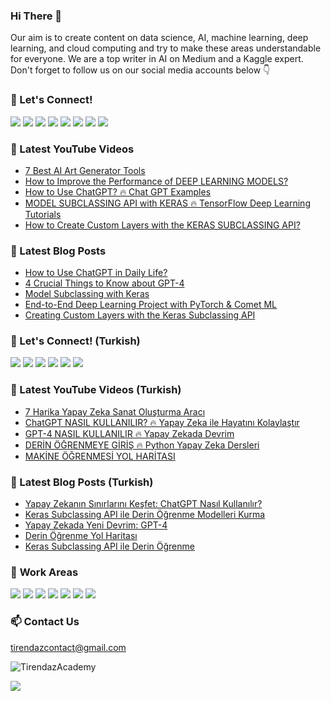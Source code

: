 ### Hi There 👋

Our aim is to create content on data science, AI, machine learning, deep learning, and cloud computing and try to make these areas understandable for everyone. We are a top writer in AI on Medium and a Kaggle expert. Don't forget to follow us on our social media accounts below 👇

### 🔗 Let's Connect!

[![](https://img.shields.io/badge/YouTube-FF0000?style=plastic&logo=youtube&logoColor=white)](https://www.youtube.com/c/TirendazAcademy)
[![](https://img.shields.io/badge/Medium-000000?&style=plastic&logo=medium&logoColor=white)](https://tirendazacademy.medium.com)
[![](https://img.shields.io/badge/Instagram-E4405F?style=plastic&logo=instagram&logoColor=white)](https://www.instagram.com/TirendazAcademy)
[![](https://img.shields.io/badge/Twitter-1DA1F2?&style=plastic&logo=twitter&logoColor=white)](https://www.twitter.com/TirendazAcademy)
[![](https://img.shields.io/badge/TikTok-000000?style=plastic&logo=tiktok&logoColor=white)](https://www.tiktok.com/TirendazAcademy)
[![](https://img.shields.io/badge/LinkedIn-0A66C2?style=plastic&logo=linkedin&logoColor=white)](https://www.linkedin.com/in/tirendaz-academy/)
[![](https://img.shields.io/badge/Kaggle-20BEFF?style=plastic&logo=Kaggle&logoColor=white)](https://www.kaggle.com/TirendazAcademy)
[![](https://img.shields.io/badge/Reddit-FF4500?style=plastic&logo=reddit&logoColor=white)](https://www.reddit.com/user/TirendazAcademy)

<!-- 
[![](https://img.shields.io/badge/Stackoverflow-F58025?style=plastic&logo=stackoverflow&logoColor=white)](https://stackoverflow.com/users/18967083/tirendaz-academy)
[![](https://img.shields.io/badge/Quora-B92B27?&style=plastic&logo=Quora&logoColor=white)](https://www.quora.com/profile/Tirendaz-Academy)
-->

### 📌 Latest YouTube Videos

<!-- YOUTUBE:START -->
- [7 Best AI Art Generator Tools](https://www.youtube.com/watch?v=cM32xaET81k)
- [How to Improve the Performance of DEEP LEARNING MODELS?](https://www.youtube.com/watch?v=PY6F37Q18iA)
- [How to Use ChatGPT? 🔥 Chat GPT Examples](https://www.youtube.com/watch?v=XtPGKvTTlxU)
- [MODEL SUBCLASSING API with KERAS 🔥 TensorFlow Deep Learning Tutorials](https://www.youtube.com/watch?v=8IMei5V-2ok)
- [How to Create Custom Layers with the KERAS SUBCLASSING API?](https://www.youtube.com/watch?v=yJgSGE2-L_o)
<!-- YOUTUBE:END -->

### 🚀 Latest Blog Posts

<!-- BLOG-POST-LIST:START -->
- [How to Use ChatGPT in Daily Life?](https://levelup.gitconnected.com/how-to-use-chatgpt-in-daily-life-4688f7afb930?source=rss-b5cbb779640e------2)
- [4 Crucial Things to Know about GPT-4](https://medium.com/geekculture/an-overview-of-gpt-4-in-4-steps-867bb81b31e3?source=rss-b5cbb779640e------2)
- [Model Subclassing with Keras](https://levelup.gitconnected.com/model-subclassing-with-keras-d2bc3bb38ff5?source=rss-b5cbb779640e------2)
- [End-to-End Deep Learning Project with PyTorch &amp; Comet ML](https://heartbeat.comet.ml/end-to-end-deep-learning-project-with-pytorch-comet-ml-974d22c1cc65?source=rss-b5cbb779640e------2)
- [Creating Custom Layers with the Keras Subclassing API](https://medium.com/mlearning-ai/creating-custom-layers-with-the-keras-subclassing-api-c84f6ee4bdaf?source=rss-b5cbb779640e------2)
<!-- BLOG-POST-LIST:END -->

### 🔗 Let's Connect! (Turkish)

[![](https://img.shields.io/badge/YouTube-FF0000?style=plastic&logo=youtube&logoColor=white)](https://www.youtube.com/c/tirendazakademi)
[![](https://img.shields.io/badge/Medium-000000?&style=plastic&logo=medium&logoColor=white)](https://tirendazakademi.medium.com)
[![](https://img.shields.io/badge/Instagram-E4405F?style=plastic&logo=instagram&logoColor=white)](https://www.instagram.com/AkademiTirendaz)
[![](https://img.shields.io/badge/Twitter-1DA1F2?&style=plastic&logo=twitter&logoColor=white)](https://www.twitter.com/TirendazAkademi)
[![](https://img.shields.io/badge/TikTok-000000?style=plastic&logo=tiktok&logoColor=white)](https://www.tiktok.com/TirendazAkademi)
[![](https://img.shields.io/badge/Udemy-A435F0?style=plastic&logo=udemy&logoColor=white)](https://www.udemy.com/user/tirendaz-akademi-2)

### 📌 Latest YouTube Videos (Turkish)

<!-- YOUTUBETR:START -->
- [7 Harika Yapay Zeka Sanat Oluşturma Aracı](https://www.youtube.com/watch?v=OrHjsNq5fjg)
- [ChatGPT NASIL KULLANILIR? 🔥 Yapay Zeka ile Hayatını Kolaylaştır](https://www.youtube.com/watch?v=Qo2SnxkkaUo)
- [GPT-4 NASIL KULLANILIR 🔥 Yapay Zekada Devrim](https://www.youtube.com/watch?v=ydY5LnlJCQ8)
- [DERİN ÖĞRENMEYE GİRİŞ 🔥 Python Yapay Zeka Dersleri](https://www.youtube.com/watch?v=u-ZqOSrM3Ko)
- [MAKİNE ÖĞRENMESİ YOL HARİTASI](https://www.youtube.com/watch?v=5ryqY50bnrI)
<!-- YOUTUBETR:END -->

### 🚀 Latest Blog Posts (Turkish)
<!-- BLOG-POST-LIST-TR:START -->
- [Yapay Zekanın Sınırlarını Keşfet: ChatGPT Nasıl Kullanılır?](https://tirendazakademi.medium.com/chatgpt-nas%C4%B1l-kullan%C4%B1l%C4%B1r-68ed2971ff?source=rss-e9566c9f34a3------2)
- [Keras Subclassing API ile Derin Öğrenme Modelleri Kurma](https://tirendazakademi.medium.com/keras-subclassing-api-ile-derin-%C3%B6%C4%9Frenme-modelleri-kurma-358255e4c2e9?source=rss-e9566c9f34a3------2)
- [Yapay Zekada Yeni Devrim: GPT-4](https://tirendazakademi.medium.com/yapay-zekada-yeni-devrim-gpt-4-1a9f86de15e9?source=rss-e9566c9f34a3------2)
- [Derin Öğrenme Yol Haritası](https://tirendazakademi.medium.com/derin-%C3%B6%C4%9Frenme-yol-haritas%C4%B1-9fb9f90f5f17?source=rss-e9566c9f34a3------2)
- [Keras Subclassing API ile Derin Öğrenme](https://tirendazakademi.medium.com/keras-subclassing-api-ile-derin-%C3%B6%C4%9Frenme-katmanlar%C4%B1-9aaedfff2a0c?source=rss-e9566c9f34a3------2)
<!-- BLOG-POST-LIST-TR:END -->

### 🤖 **Work Areas**

[![](https://img.shields.io/badge/AI-31C6D4?style=plastic&logo=WhenIWork&logoColor=white)]()
[![](https://img.shields.io/badge/DataScience-9A1663?style=plastic&logo=WhenIWork&logoColor=white)]()
[![](https://img.shields.io/badge/MachineLearning-DC5F00?style=plastic&logo=WhenIWork&logoColor=white)]()
[![](https://img.shields.io/badge/DeepLearning-000000?style=plastic&logo=WhenIWork&logoColor=white)]()
[![](https://img.shields.io/badge/DataEngineering-367E18?style=plastic&logo=WhenIWork&logoColor=white)]()
[![](https://img.shields.io/badge/MLOps-0F3460?style=plastic&logo=WhenIWork&logoColor=white)]()
[![](https://img.shields.io/badge/CloudComputing-D61C4E?style=plastic&logo=WhenIWork&logoColor=white)]()

<!--
[![](https://img.shields.io/badge/Bioinformatics-59CE8F?style=plastic&logo=WhenIWork&logoColor=white)]()
[![](https://img.shields.io/badge/Programming-EB1D36?style=plastic&logo=WhenIWork&logoColor=white)]()
-->

### 📫 Contact Us

tirendazcontact@gmail.com

<img src="https://komarev.com/ghpvc/?username=TirendazAcademy" alt="TirendazAcademy" /> 

[![](https://img.shields.io/github/followers/TirendazAcademy?style=social)](https://www.github.com/TirendazAcademy)  



<!--

**TirendazAcademy/TirendazAcademy** is a ✨ _special_ ✨ repository because its `README.md` (this file) appears on your GitHub profile.

![Tirendaz Academy's GitHub Stats](https://github-readme-stats.vercel.app/api?username=TirendazAcademy&show_icons=true)

Here are some ideas to get you started:

<p align="left"> </p>

- 🔭 I’m currently working on ...
- 🌱 I’m currently learning ...
- 👯 I’m looking to collaborate on ...
- 🤔 I’m looking for help with ...
- 💬 Ask me about ...
- 📫 How to reach me: ...
- 😄 Pronouns: ...
- ⚡ Fun fact: ...

-->
